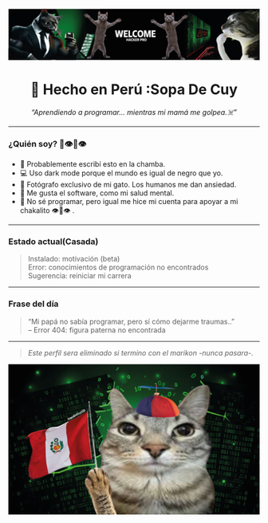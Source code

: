 
<p align="center">
  <img src="https://github.com/SopaDeCuy123/SopaDeCuy123/blob/main/HACKER%20PRO.png" />
</p>
<h1 align="center">🥸 Hecho en Perú :Sopa De Cuy</h1>
<p align="center"><em>“Aprendiendo a programar... mientras mi mamá me golpea.☠️”</em></p>

---

### ¿Quién soy? 💪👁️👄👁️

- 🧠 Probablemente escribí esto en la chamba.
- 💻 Uso dark mode porque el mundo es igual de negro que yo.
- 📸 Fotógrafo exclusivo de mi gato. Los humanos me dan ansiedad.
- 🧩 Me gusta el software, como mi salud mental.
- 🤡 No sé programar, pero igual me hice mi cuenta para apoyar a mi chakalito 👁️👄👁️ .

---

### Estado actual(Casada)

> Instalado: motivación (beta)  
> Error: conocimientos de programación no encontrados  
> Sugerencia: reiniciar mi carrera 

---

### Frase del día

> “Mi papá no sabía programar, pero sí cómo dejarme traumas..”  
> – Error 404: figura paterna no encontrada

---

> *Este perfil sera eliminado si termino con el marikon -nunca pasara-.*
> 
<p align="center">
  <img src="https://github.com/SopaDeCuy123/SopaDeCuy123/blob/main/ME%20PERUANIZE.png" />
</p>
